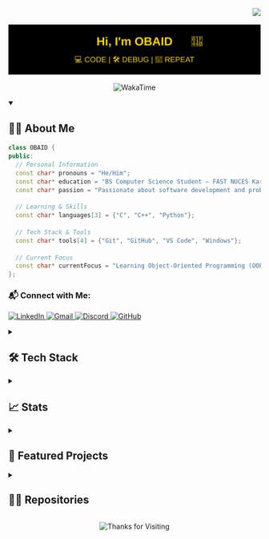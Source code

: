 <p align="right">
  <img src="https://komarev.com/ghpvc/?username=Obaid03&label=👀%20Visitors%20%20%20%20&style=for-the-badge&color=000000&labelColor=D98324">
</p>

<p align="center">
  <img src="https://raw.githubusercontent.com/Obaid03/Obaid03/main/Projects/Banner.svg" alt="HI, I'M OBAID">
</p>
<p align="center">
    <img alt="WakaTime" title="WakaTime" src="https://wakatime.com/badge/user/2371372e-1742-4d26-9cf0-6b976484ecfd.svg?&style=for-the-badge&color=00000F"/>
<p/>

<details open>
  <summary><h2>👨‍🎓 About Me</h2></summary>

  ```cpp
class OBAID {
public:
    // Personal Information
    const char* pronouns = "He/Him";
    const char* education = "BS Computer Science Student – FAST NUCES Karachi";
    const char* passion = "Passionate about software development and problem-solving | Tech Enthusiast";
    
    // Learning & Skills
    const char* languages[3] = {"C", "C++", "Python"};
    
    // Tech Stack & Tools
    const char* tools[4] = {"Git", "GitHub", "VS Code", "Windows"};
    
    // Current Focus
    const char* currentFocus = "Learning Object-Oriented Programming (OOP)";
};
```

  ### 📬 Connect with Me:
  <p align="left">
    <a href="https://www.linkedin.com/in/muhammad-obaid-ullah-29b6b0323/" target="_blank">
      <img src="https://skillicons.dev/icons?i=linkedin" width="50" alt="LinkedIn" />
    </a>
    <a href="mailto:muhammadobaid103@gmail.com">
      <img src="https://skillicons.dev/icons?i=gmail" width="50" alt="Gmail" />
    </a>
    <a href="https://discord.com/users/1275831607550410886" target="_blank">
      <img src="https://skillicons.dev/icons?i=discord" width="50" alt="Discord" />
    </a>
    <a href="https://github.com/Obaid03" target="_blank">
      <img src="https://skillicons.dev/icons?i=github" width="50" alt="GitHub" />
    </a>
  </p>

</details>


<details>
  <summary><h2>🛠️ Tech Stack</h2></summary>

  <h3>Programming Languages & Web Development</h3>  
  <p>
    <img src="https://skillicons.dev/icons?i=c,cpp,python,js,html,css" height="50">
  </p>

  <h3>Tools & Technologies</h3>  
  <p>
    <img src="https://skillicons.dev/icons?i=github,git,vscode,mysql,windows" height="50">
    <img src="https://upload.wikimedia.org/wikipedia/commons/0/04/ChatGPT_logo.svg" alt="ChatGPT" height="50">
  </p>

</details>

<details>
  <summary><h2>📈 Stats</h2></summary>


  <h3>💻 GitHub Profile Stats</h3>
<p>
    <img alt="Obaid's GitHub Stats" src="https://github-readme-stats.vercel.app/api?username=Obaid03&show_icons=true&count_private=true&theme=highcontrast&hide_border=true&card_width=400&hide=prs&title_color=FFD700&icon_color=FFD700&text_color=FFFFFF" />
    <img alt="Obaid's Top Languages" src="https://github-readme-stats.vercel.app/api/top-langs/?username=Obaid03&layout=compact&theme=highcontrast&hide_border=true&langs_count=8&card_width=400&title_color=FFD700"/>
</p>
  <h3>⏳ Time Allocation</h3>
  <p>
      <img align="center" width="805" src="https://github-readme-stats.vercel.app/api/wakatime?username=@Obaid03&theme=highcontrast&card_width=805&title_color=FFD700&bg_color=000000&layout=default&hide_border=true&text_color=FFFFFF" />
</p>

### 📊 GitHub Activity Breakdown 🐤







































<!-- COMMIT_BREAKDOWN_START -->
### 🕒 Commit Activity Breakdown  

|  | Time Period | Commits | Progress | Percentage |
|---|---|---|---|---|
| ☀️ | Morning   | 111 | `███░░░░░░░░░░░░░░░░░` | 16.18% |
| 🌆 | Daytime   | 257 | `███████░░░░░░░░░░░░░` | 37.46% |
| 🌃 | Evening   | 176 | `█████░░░░░░░░░░░░░░░` | 25.66% |
| 🌙 | Night     | 142 | `████░░░░░░░░░░░░░░░░` | 20.70% |

_Last updated: 2025-04-15 00:12:33 (PKT)_
<!-- COMMIT_BREAKDOWN_END -->







































</details>

<details>
  <summary><h2>🚀 Featured Projects</h2></summary>

[![Rocket Shooting Game](https://raw.githubusercontent.com/Obaid03/Obaid03/main/Projects/rocket-game.svg)](https://github.com/Obaid03/PF_RocketGame)
[![Grocery Store Website](https://raw.githubusercontent.com/Obaid03/Obaid03/main/Projects/website.svg)](https://github.com/Obaid03/Grocery_Store_Website)

</details>


<details>
  <summary><h2>👨‍💻 Repositories</h2></summary>
  <br>

  <div align="center" style="display: flex; flex-wrap: wrap; justify-content: center; gap: 10px;">
    <a href="https://github.com/Obaid03/PF_RocketGame" title="PF_RocketGame">
      <img height="115" src="https://github-readme-stats.vercel.app/api/pin/?username=Obaid03&repo=PF_RocketGame&theme=highcontrast&border_color=FFD700&border_radius=10&description"/>
    </a>
    <a href="https://github.com/Obaid03/Grocery_Store_Website" title="Grocery_Store_Website">
      <img height="115" src="https://github-readme-stats.vercel.app/api/pin/?username=Obaid03&repo=Grocery_Store_Website&theme=highcontrast&border_color=FFD700&border_radius=10&description"/>
    </a>
    <a href="https://github.com/Obaid03/FAST_First_Semester_24" title="FAST_First_Semester_24">
      <img height="115" src="https://github-readme-stats.vercel.app/api/pin/?username=Obaid03&repo=FAST_First_Semester_24&theme=highcontrast&border_color=FFD700&border_radius=10&description"/>
    </a>
    <a href="https://github.com/Obaid03/PF_LAB" title="PF_LAB">
      <img height="115" src="https://github-readme-stats.vercel.app/api/pin/?username=Obaid03&repo=PF_LAB&theme=highcontrast&border_color=FFD700&border_radius=10&description"/>
    </a>
  </div>

  <br>
  <h4 align="center">
    <a href="https://github.com/Obaid03?tab=repositories" title="Show Repositories">🔎 Show More 🔍</a>
  </h4>
</details>

<p align="center">
  <img src="https://readme-typing-svg.herokuapp.com?color=FFD700&size=24&center=true&vCenter=true&width=500&lines=Thanks+for+Visiting!+🤝" alt="Thanks for Visiting">
</p>
